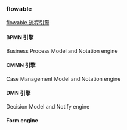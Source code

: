 ### flowable

[flowable 流程引擎](https://www.jianshu.com/p/9757282345c0)
#### BPMN 引擎
Business Process Model and Notation engine
#### CMMN 引擎
Case Management Model and Notation engine
#### DMN 引擎
Decision Model and Notify engine
#### Form engine
